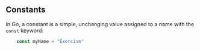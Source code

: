 ## Constants

In Go, a constant is a simple, unchanging value assigned to a name with the `const` keyword:

```go
    const myName = "Exercism"
```
